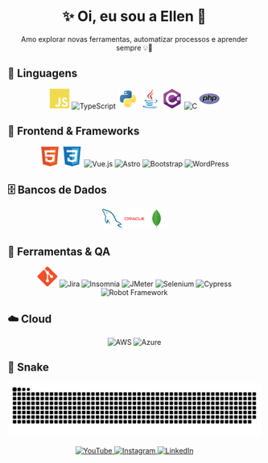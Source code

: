 <h1 align="center">✨ Oi, eu sou a Ellen 🌸</h1>

<p align="center">
  Amo explorar novas ferramentas, automatizar processos e aprender sempre 💡🚀
</p>



## 🚀 Linguagens
<div align="center">
  <img alt="JavaScript" height="40" src="https://raw.githubusercontent.com/devicons/devicon/master/icons/javascript/javascript-plain.svg"/>
  <img alt="TypeScript" height="40" src="https://cdn.simpleicons.org/typescript"/>
  <img alt="Python" height="40" src="https://raw.githubusercontent.com/devicons/devicon/master/icons/python/python-original.svg"/>
  <img alt="Java" height="40" src="https://raw.githubusercontent.com/devicons/devicon/master/icons/java/java-original.svg"/>
  <img alt="Csharp" height="40" src="https://raw.githubusercontent.com/devicons/devicon/master/icons/csharp/csharp-original.svg"/>
  <img alt="C" height="40" src="https://cdn.simpleicons.org/c"/>
  <img alt="PHP" height="40" src="https://raw.githubusercontent.com/devicons/devicon/master/icons/php/php-original.svg"/>
</div>
 


## 🎨 Frontend & Frameworks
<div align="center">
  <img alt="HTML5" height="40" src="https://raw.githubusercontent.com/devicons/devicon/master/icons/html5/html5-original.svg"/>
  <img alt="CSS3" height="40" src="https://raw.githubusercontent.com/devicons/devicon/master/icons/css3/css3-original.svg"/>
  <img alt="Vue.js" height="40" src="https://cdn.simpleicons.org/vuedotjs"/>
  <img alt="Astro" height="40" src="https://cdn.simpleicons.org/astro"/>
  <img alt="Bootstrap" height="40" src="https://cdn.simpleicons.org/bootstrap"/>
  <img alt="WordPress" height="40" src="https://cdn.simpleicons.org/wordpress"/>
</div>



## 🗄️ Bancos de Dados
<div align="center">
  <img alt="MySQL" height="40" src="https://raw.githubusercontent.com/devicons/devicon/master/icons/mysql/mysql-original.svg"/>
  <img alt="Oracle" height="40" src="https://raw.githubusercontent.com/devicons/devicon/master/icons/oracle/oracle-original.svg"/>
  <img alt="MongoDB" height="40" src="https://raw.githubusercontent.com/devicons/devicon/master/icons/mongodb/mongodb-original.svg"/>
</div>

 

## 🧪 Ferramentas & QA
<div align="center">
  <img alt="Git" height="40" src="https://raw.githubusercontent.com/devicons/devicon/master/icons/git/git-original.svg"/>
  <img alt="Jira" height="40" src="https://cdn.simpleicons.org/jira"/>
  <img alt="Insomnia" height="40" src="https://cdn.simpleicons.org/insomnia"/>
  <img alt="JMeter" height="40" src="https://jmeter.apache.org/images/jmeter_square.svg"/>
  <img alt="Selenium" height="40" src="https://cdn.simpleicons.org/selenium"/>
  <img alt="Cypress" height="40" src="https://cdn.simpleicons.org/cypress"/>
  <img alt="Robot Framework" height="40" src="https://cdn.simpleicons.org/robotframework"/>
</div>



## ☁️ Cloud
<div align="center">
  <img alt="AWS" height="40" src="https://upload.wikimedia.org/wikipedia/commons/9/93/Amazon_Web_Services_Logo.svg"/>
  <img alt="Azure" height="40" src="https://upload.wikimedia.org/wikipedia/commons/f/fa/Microsoft_Azure.svg"/>
</div>



## 🐍 Snake
<p align="center">
  <img src="https://github.com/ELLEN2121/ELLEN2121/blob/output/github-contribution-grid-snake.svg" alt="snake gif"/>
</p>


<p align="center">
  <a href="https://www.youtube.com/channel/UCSawC0irKSG8W05zahr1i9w" target="_blank">
    <img src="https://img.shields.io/badge/-Youtube-%23EA4335?style=for-the-badge&logo=youtube&logoColor=white" alt="YouTube"/>
  </a>
  <a href="https://www.instagram.com/caldasflamejantes/" target="_blank">
    <img src="https://img.shields.io/badge/-Instagram-%23E4405F?style=for-the-badge&logo=instagram&logoColor=white" alt="Instagram"/>
  </a>
  <a href="https://www.linkedin.com/in/ellen-maria-da-silva-caldas-4824b01a7/" target="_blank">
    <img src="https://img.shields.io/badge/-LinkedIn-%230077B5?style=for-the-badge&logo=linkedin&logoColor=white" alt="LinkedIn"/>
  </a>
</p>
